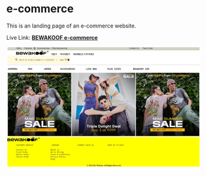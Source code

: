 # e-commerce
This is an landing page of an e-commerce website.

Live Link: [**BEWAKOOF e-commerce**](https://logansai.github.io/e-commerce/)

<div align="center" >
  
![e-commerce](./Screenshot_13-4-2024_101748_logansai.github.io.jpeg)
</div>
